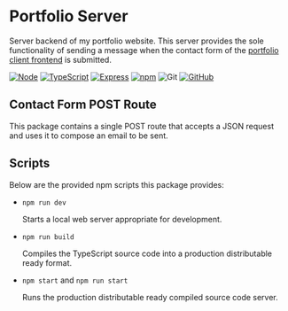 # Portfolio Server

Server backend of my portfolio website. This server provides the sole
functionality of sending a message when the contact form of the
[portfolio client frontend][portfolio client] is submitted.

[![Node][node shield]][node website]
[![TypeScript][typescript shield]][typescript website]
[![Express][express shield]][express website]
[![npm][npm shield]][npm website]
![Git][git shield]
[![GitHub][github shield]][github repo]

## Contact Form POST Route

This package contains a single POST route that accepts a JSON request and uses
it to compose an email to be sent.

## Scripts

Below are the provided npm scripts this package provides:

- `npm run dev`

    Starts a local web server appropriate for development.

- `npm run build`

    Compiles the TypeScript source code into a production distributable ready format.

- `npm start` and `npm run start`

    Runs the production distributable ready compiled source code server.

[portfolio client]: https://github.com/SnapperGee/portfolio-client "Portfolio Client"
[node shield]: https://img.shields.io/badge/node.js-6DA55F?style=for-the-badge&logo=node.js&logoColor=white "node"
[node website]: https://nodejs.org/en/about "node"
[typescript shield]: https://img.shields.io/badge/typescript-%23007ACC.svg?style=for-the-badge&logo=typescript&logoColor=white "TypeScript"
[typescript website]: https://www.typescriptlang.org/ "TypeScript"
[express shield]: https://img.shields.io/badge/express.js-%23404d59.svg?style=for-the-badge&logo=express&logoColor=%2361DAFB "Express"
[express website]: https://expressjs.com/ "Express"
[npm shield]: https://img.shields.io/badge/NPM-%23CB3837.svg?style=for-the-badge&logo=npm&logoColor=white "npm"
[npm website]: https://www.npmjs.com/ "npm"
[git shield]: https://img.shields.io/badge/git-%23F05033.svg?style=for-the-badge&logo=git&logoColor=white "Git"
[github shield]: https://img.shields.io/badge/github-%23121011.svg?style=for-the-badge&logo=github&logoColor=white "github"
[github repo]: https://github.com/SnapperGee/portfolio-server "GitHub repo"
